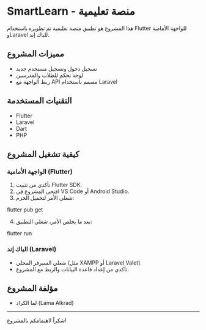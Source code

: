 # SmartLearn - منصة تعليمية

هذا المشروع هو تطبيق منصة تعليمية تم تطويره باستخدام Flutter للواجهة الأمامية وLaravel للباك إند.

## مميزات المشروع
- تسجيل دخول وتسجيل مستخدم جديد
- لوحة تحكم للطلاب والمدرسين
- ربط الواجهة مع API مصمم باستخدام Laravel

## التقنيات المستخدمة
- Flutter
- Laravel
- Dart
- PHP

## كيفية تشغيل المشروع

### الواجهة الأمامية (Flutter)
1. تأكدي من تثبيت Flutter SDK.
2. افتحي المشروع في VS Code أو Android Studio.
3. شغلي الأمر لتحميل الحزم:

flutter pub get




4. بعد ما يخلص الأمر، شغلي التطبيق:

flutter run




### الباك إند (Laravel)
- شغلي السيرفر المحلي (مثل XAMPP أو Laravel Valet).
- تأكدي من إعداد قاعدة البيانات والربط مع المشروع.

## مؤلفة المشروع
- لما الكراد (Lama Alkrad)

---

شكراً لاهتمامكم بالمشروع!